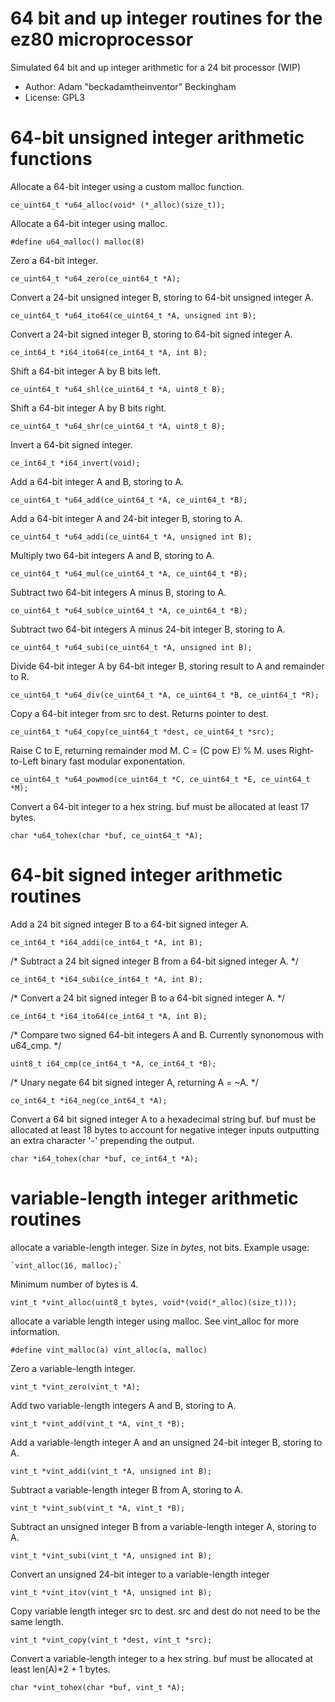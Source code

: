 
# 64 bit and up integer routines for the ez80 microprocessor
Simulated 64 bit and up integer arithmetic for a 24 bit processor (WIP)

+ Author: Adam "beckadamtheinventor" Beckingham
+ License: GPL3

# 64-bit unsigned integer arithmetic functions

Allocate a 64-bit integer using a custom malloc function.

`ce_uint64_t *u64_alloc(void* (*_alloc)(size_t));`

Allocate a 64-bit integer using malloc.

`#define u64_malloc() malloc(8)`

Zero a 64-bit integer.

`ce_uint64_t *u64_zero(ce_uint64_t *A);`

Convert a 24-bit unsigned integer B, storing to 64-bit unsigned integer A.

`ce_uint64_t *u64_ito64(ce_uint64_t *A, unsigned int B);`

Convert a 24-bit signed integer B, storing to 64-bit signed integer A.

`ce_int64_t *i64_ito64(ce_int64_t *A, int B);`

Shift a 64-bit integer A by B bits left.

`ce_uint64_t *u64_shl(ce_uint64_t *A, uint8_t B);`

Shift a 64-bit integer A by B bits right.

`ce_uint64_t *u64_shr(ce_uint64_t *A, uint8_t B);`

Invert a 64-bit signed integer.

`ce_int64_t *i64_invert(void);`

Add a 64-bit integer A and B, storing to A.

`ce_uint64_t *u64_add(ce_uint64_t *A, ce_uint64_t *B);`

Add a 64-bit integer A and 24-bit integer B, storing to A.

`ce_uint64_t *u64_addi(ce_uint64_t *A, unsigned int B);`

Multiply two 64-bit integers A and B, storing to A.

`ce_uint64_t *u64_mul(ce_uint64_t *A, ce_uint64_t *B);`

Subtract two 64-bit integers A minus B, storing to A.

`ce_uint64_t *u64_sub(ce_uint64_t *A, ce_uint64_t *B);`

Subtract two 64-bit integers A minus 24-bit integer B, storing to A.

`ce_uint64_t *u64_subi(ce_uint64_t *A, unsigned int B);`

Divide 64-bit integer A by 64-bit integer B, storing result to A and remainder to R.

`ce_uint64_t *u64_div(ce_uint64_t *A, ce_uint64_t *B, ce_uint64_t *R);`

Copy a 64-bit integer from src to dest. Returns pointer to dest.

`ce_uint64_t *u64_copy(ce_uint64_t *dest, ce_uint64_t *src);`

Raise C to E, returning remainder mod M. C = (C pow E) % M. 
uses Right-to-Left binary fast modular exponentation.

`ce_uint64_t *u64_powmod(ce_uint64_t *C, ce_uint64_t *E, ce_uint64_t *M);`

Convert a 64-bit integer to a hex string. buf must be allocated at least 17 bytes.

`char *u64_tohex(char *buf, ce_uint64_t *A);`


# 64-bit signed integer arithmetic routines

Add a 24 bit signed integer B to a 64-bit signed integer A.

`ce_int64_t *i64_addi(ce_int64_t *A, int B);`

/* Subtract a 24 bit signed integer B from a 64-bit signed integer A. */

`ce_int64_t *i64_subi(ce_int64_t *A, int B);`

/* Convert a 24 bit signed integer B to a 64-bit signed integer A. */

`ce_int64_t *i64_ito64(ce_int64_t *A, int B);`

/* Compare two signed 64-bit integers A and B. Currently synonomous with u64_cmp. */

`uint8_t i64_cmp(ce_int64_t *A, ce_int64_t *B);`

/* Unary negate 64 bit signed integer A, returning A = ~A. */

`ce_int64_t *i64_neg(ce_int64_t *A);`

Convert a 64 bit signed integer A to a hexadecimal string buf. buf must be allocated at least 18 bytes to account for
negative integer inputs outputting an extra character '-' prepending the output.

`char *i64_tohex(char *buf, ce_int64_t *A);`

# variable-length integer arithmetic routines

allocate a variable-length integer. Size in *bytes*, not bits.
Example usage:

	`vint_alloc(16, malloc);`
Minimum number of bytes is 4.

`vint_t *vint_alloc(uint8_t bytes, void*(void(*_alloc)(size_t)));`

allocate a variable length integer using malloc. See vint_alloc for more information.

`#define vint_malloc(a) vint_alloc(a, malloc)`

Zero a variable-length integer.

`vint_t *vint_zero(vint_t *A);`

Add two variable-length integers A and B, storing to A.

`vint_t *vint_add(vint_t *A, vint_t *B);`

Add a variable-length integer A and an unsigned 24-bit integer B, storing to A.

`vint_t *vint_addi(vint_t *A, unsigned int B);`

Subtract a variable-length integer B from A, storing to A.

`vint_t *vint_sub(vint_t *A, vint_t *B);`

Subtract an unsigned integer B from a variable-length integer A, storing to A.

`vint_t *vint_subi(vint_t *A, unsigned int B);`

Convert an unsigned 24-bit integer to a variable-length integer

`vint_t *vint_itov(vint_t *A, unsigned int B);`

Copy variable length integer src to dest. src and dest do not need to be the same length.

`vint_t *vint_copy(vint_t *dest, vint_t *src);`

Convert a variable-length integer to a hex string. buf must be allocated at least len(A)*2 + 1 bytes.

`char *vint_tohex(char *buf, vint_t *A);`

